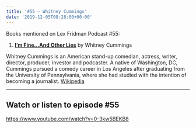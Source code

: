 ```yaml
---
title: '#55 – Whitney Cummings'
date: '2019-12-05T08:28:00+00:00'
---
```


Books mentioned on Lex Fridman Podcast #55:

1. <b><a href="https://amzn.to/3XdyLUx" target="_blank" rel="sponsored noopener noreferrer">I’m Fine…And Other Lies</a></b> by Whitney Cummings

<!--more-->

Whitney Cummings is an American stand-up comedian, actress, writer, director, producer, investor and podcaster. A native of Washington, DC, Cummings pursued a comedy career in Los Angeles after graduating from the University of Pennsylvania, where she had studied with the intention of becoming a journalist. <a href="https://en.wikipedia.org/wiki/Whitney_Cummings" target="_blank">Wikipedia</a>

- - - - - -

## Watch or listen to episode #55

<https://www.youtube.com/watch?v=0-3kw5BEKB8>